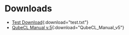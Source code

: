 # Downloads
- [Test Download](test.txt){:download="test.txt"}
- [QubeCL Manual v.5](QubeCL_Manual_v5.pdf){:download="QubeCL_Manual_v5"}